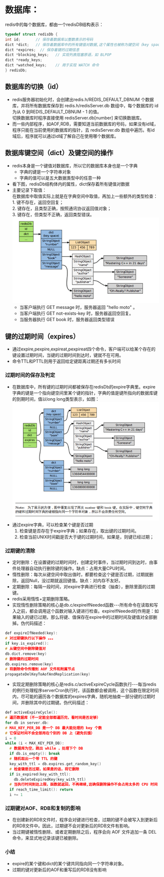 # 数据库：   
   redis中的每个数据库，都由一个redisDB结构表示：     
  ```C      
  typedef struct redisDb {                 
  int id;       // 保存着数据库以整数表示的号码         
  dict *dict;   // 保存着数据库中的所有键值对数据,这个属性也被称为键空间（key space）      
  dict *expires;  // 保存着键的过期信息        
  dict *blocking_keys;   // 实现列表阻塞原语，如 BLPOP    
  dict *ready_keys;     
  dict *watched_keys;    // 用于实现 WATCH 命令
  } redisDb;   
  ```    
 ## 数据库的切换（id）       
 * redis服务器初始化时，会创建出redis.h/REDIS_DEFAULT_DBNUM 个数据库，并将所有数据库保存到 redis.h/redisServer.db 数组中，每个数据库的 id 为从 0 到REDIS_DEFAULT_DBNUM - 1 的值。     
切换数据库时程序直接使用 redisServer.db[number] 来切换数据库。    
 * 而一些内部程序，如AOF,RDB，需要知道当前数据库的号码，如果没有id域，程序只能在当前使用的数据库的指针，去 redisServer.db 数组中遍历。有id域后，程序就可以通过id域了解自己在使用哪个数据库。   
 ## 数据库键空间（dict）及键空间的操作                              
 * redis本身是一个键值对数据库，所以它的数据库本身也是一个字典    
    * 字典的键是一个字符串对象    
    * 字典的值可以是五大数据类型中的任意一种     
 * 看下图，redisDb结构体内的属性，dict保存着所有键值对数据     
 * 主要记录下取值：    
    在数据库中取值实际上就是在字典空间中取值，再加上一些额外的类型检查：     
         1. 键不存在，返回空回复；   
         2. 键存在，且类型正确，按照通讯协议返回值对象；   
         3. 键存在，但类型不正确，返回类型错误。        
     ![](https://github.com/FantasmYi/CodeMonkeyNote/blob/master/image/get.png)     
      * 当客户端执行 GET message 时，服务器返回 "hello moto" 。    
      * 当客户端执行 GET not-exists-key 时，服务器返回空回复。    
      * 当服务器执行 GET book 时，服务器返回类型错误     
## 键的过期时间（expires）    
 * 通过expire,pexpire,expireat,pexpireat四个命令，客户端可以给某个存在的键设置过期时间，当键的过期时间到达时，键就不在可用。   
 * 命令TTL和PTTL则用于返回给定键距离过期还有多长时间    
 ### 过期时间的保存及判定   
 * 在数据库中，所有键的过期时间都被保存在redisDb的expire字典里。expire字典的键是一个指向键空间里某个键的指针，字典的值是键所指向的数据库键的到期时间，值以long long类型表示，如图：       
 ![](https://github.com/FantasmYi/CodeMonkeyNote/blob/master/image/expire.png)     
 * 通过expire字典，可以检查某个键是否过期    
    1. 检查键是否存在于expire字典；如果存在，取出键的过期时间。    
    2. 检查当前UNIX时间戳是否大于键的过期时间，如果是，则键已经过期；   
 ### 过期键的清除    
   * 定时删除：在设置键的过期时间时，创建定时事件，当过期时间到达时，由事件处理器自动执行删除键的操作。缺点：占用大量CPU时间。    
   * 惰性删除：每次从键空间中取出值时，都要检查这个键是否过期，过期就删除，返回Null，没过期就返回键值。缺点：对内存不友好。   
   * 定期删除：每隔一段时间，对expire字典进行检查（抽查），删除里面的过期键。      
   * redis采用惰性+定期删除策略。    
   * 实现惰性删除策略的核心是db.c/expireIfNeeded函数---所有命令在读取和写入之前，都会调用这个函数对输入键进行检查。expireIfNeeded的作用是：如果输入的键已过期，那么将键、值保存在expire中的过期时间及键值对全部删掉。伪代码描述：    
   ```C
   def expireIfNeeded(key):
   # 对过期键执行以下操作 。。。
   if key.is_expired():
   # 从键空间中删除键值对
   db.dict.remove(key)
   # 删除键的过期时间
   db.expires.remove(key)
   # 将删除命令传播到 AOF 文件和附属节点
   propagateDelKeyToAofAndReplication(key)
   ```     
   * 实现定期删除策略的核心是redis.c/activeExpireCycle函数执行---每当redis的例行处理程序serverCron执行时，该函数都会被调用，这个函数在限定时间内，尽可能的遍历各个数据库的expires字典，随机地抽查一部分键的过期时间，并删除其中的过期键。伪代码描述： 
   ```C
   def activeExpireCycle():
   # 遍历数据库（不一定能全部都遍历完，看时间是否足够）
   for db in server.db:
   # MAX_KEY_PER_DB 是一个 DB 最大能处理的 key 个数
   # 它保证时间不会全部用在个别的 DB 上（避免饥饿）
   i = 0
   while (i < MAX_KEY_PER_DB):
     # 数据库为空，跳出 while ，处理下个 DB
     if db.is_empty(): break
     # 随机取出一个带 TTL 的键
     key_with_ttl = db.expires.get_random_key()
     # 检查键是否过期，如果是的话，将它删除
     if is_expired(key_with_ttl):
       db.deleteExpiredKey(key_with_ttl)
     # 当执行时间到达上限，函数就返回，不再继续,这确保删除操作不会占用太多的 CPU 时间
     if reach_time_limit(): return
     i += 1
   ```   
###  过期键对AOF、RDB和复制的影响     
 * 在创建新的RDB文件时，程序会对键进行检查，过期的键不会被写入到更新后的RDB文件中。因此，过期键不会对更新后的RDB文件有影响。    
 * 当过期键被惰性删除、或者定期删除之后，程序会向 AOF 文件追加一条 DEL 命令，来显式地记录该键已被删除。
 
### 小结
 * expire的某个键和dict的某个键共同指向同一个字符串对象。    
 * 过期的键对更新后的AOF和重写后的RDB没有影响    
 
   
   
 
      
